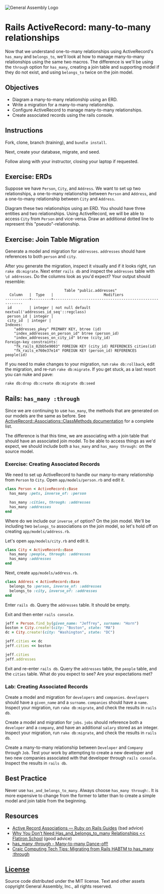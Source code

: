 ![General Assembly Logo](http://i.imgur.com/ke8USTq.png)

# Rails ActiveRecord: many-to-many relationships

Now that we understand one-to-many relationships using ActiveRecord's `has_many`
 and `belongs_to`, we'll look at how to manage many-to-many relationships using
 the same two macros.
The difference is we'll be using the `through` option for `has_many`, creating a
 join table and supporting model if they do not exist, and using `belongs_to`
 twice on the join model.

## Objectives

-   Diagram a many-to-many relationship using an ERD.
-   Write a migration for a many-to-many relationship.
-   Configure ActiveRecord to manage many-to-many relationships.
-   Create associated records using the rails console.

## Instructions

Fork, clone, branch (training), and `bundle install`.

Next, create your database, migrate, and seed.

Follow along with your instructor, closing your laptop if requested.

## Exercise: ERDs

Suppose we have `Person`, `City`, and `Address`.
We want to set up two relationships, a one-to-many relationship between `Person`
 and `Address`, and a one-to-many relationship between `City` and `Address`.

Diagram these two relationships using an ERD.
You should have three entities and two relationships.
Using ActiveRecord, we will be able to access `City` from `Person` and
 vice-versa.
Draw an additional dotted line to represent this "pseudo"-relationship.

## Exercise: Join Table Migration

Generate a model and migration for `addresses`.
`addresses` should have references to both `person` and `city`.

After you generate the migration, inspect it visually and if it looks right, run
 `rake db:migrate`.
Next enter `rails db` and inspect the `addresses` table with `\d addresses`.
Do the columns look as you'd expect? Your output should resemble:

```text
                           Table "public.addresses"
  Column   |  Type   |                       Modifiers
-----------+---------+--------------------------------------------------------
 id        | integer | not null default nextval('addresses_id_seq'::regclass)
 person_id | integer |
 city_id  | integer |
Indexes:
    "addresses_pkey" PRIMARY KEY, btree (id)
    "index_addresses_on_person_id" btree (person_id)
    "index_addresses_on_city_id" btree (city_id)
Foreign-key constraints:
    "fk_rails_82bb5e9003" FOREIGN KEY (city_id) REFERENCES cities(id)
    "fk_rails_e760e37e14" FOREIGN KEY (person_id) REFERENCES people(id)
```

If you need to make changes to your migration, run `rake db:rollback`, edit the
 migration, and re-run `rake db:migrate`.
If you get stuck, as a last resort you can nuke and pave:

```sh
rake db:drop db:create db:migrate db:seed
```

## Rails: `has_many :through`

Since we are continuing to use `has_many`, the methods that are generated on our
 models are the same as before.
See [ActiveRecord::Associations::ClassMethods documentation](http://api.rubyonrails.org/classes/ActiveRecord/Associations/ClassMethods.html#method-i-has_many)
 for a complete list.

The difference is that this time, we are associating with a join table that
 should have an associated join model.
To be able to access things as we'd expect, we should include both a `has_many`
 and `has_many through:` on the source model.

### Exercise: Creating Associated Records

We need to set up ActiveRecord to handle our many-to-many relationship from
 `Person` to `City`. Open `app/models/person.rb` and edit it.

```ruby
class Person < ActiveRecord::Base
  has_many :pets, inverse_of: :person

  has_many :cities, through: :addresses
  has_many :addresses
end
```

Where do we include our `inverse_of` option?
On the join model.
We'll be including two `belongs_to` associations on the join model, so let's
 hold off on creating `app/models/address.rb`.

Let's open `app/models/city.rb` and edit it.

```ruby
class City < ActiveRecord::Base
  has_many :people, through: :addresses
  has_many :addresses
end
```

Next, create `app/models/address.rb`.

```ruby
class Address < ActiveRecord::Base
  belongs_to :person, inverse_of: :addresses
  belongs_to :city, inverse_of: :addresses
end
```

Enter `rails db`. Query the `addresses` table. It should be empty.

Exit and then enter `rails console`.

```ruby
jeff = Person.find_by(given_name: "Jeffrey", surname: "Horn")
boston = City.create!(city: "Boston", state: "MA")
dc = City.create!(city: "Washington", state: "DC")

jeff.cities << dc
jeff.cities << boston

jeff.cities
jeff.addresses
```

Exit and re-enter `rails db`.
Query the `addresses` table, the `people` table, and the `cities` table.
What do you expect to see? Are your expectations met?

### Lab: Creating Associated Records

Create a model and migration for `developers` and `companies`. `developers`
 should have a `given_name` and a `surname`. `companies` should have a `name`.
Inspect your migration, run `rake db:migrate`, and check the results in
 `rails db`.

Create a model and migration for `jobs`.
`jobs` should reference both a `developer` and a `company`, and have an
 additional `salary` stored as an integer.
Inspect your migration, run `rake db:migrate`, and check the results in
 `rails db`.

Create a many-to-many relationship between `Developer` and `Company` through
 `Job`.
Test your work by attempting to create a new developer and two new companies
 associated with that developer through `rails console`.
Inspect the results in `rails db`.

## Best Practice

Never use `has_and_belongs_to_many`. Always choose `has_many through:`.
It is more expensive to change from the former to latter than to create a simple
 model and join table from the beginning.

## Resources

-   [Active Record Associations — Ruby on Rails Guides](http://guides.rubyonrails.org/association_basics.html#choosing-between-has-many-through-and-has-and-belongs-to-many)
 (bad advice)
-   [Why You Don’t Need Has_and_belongs_to_many Relationships << Flatiron School](http://blog.flatironschool.com/why-you-dont-need-has-and-belongs-to-many/)
 (good advice)
-   [has_many :through - Many-to-many Dance-off!](http://blog.hasmanythrough.com/2006/4/20/many-to-many-dance-off)
-   [Craic Computing Tech Tips: Migrating from Rails HABTM to has_many :through](http://craiccomputing.blogspot.com/2013/06/migrating-from-rails-habtm-to-hasmany.html)

## [License](LICENSE)

Source code distributed under the MIT license. Text and other assets copyright
General Assembly, Inc., all rights reserved.
